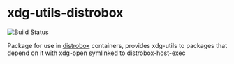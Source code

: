 # xdg-utils-distrobox
![Build Status](https://copr.fedorainfracloud.org/coprs/kylegospo/distrobox-utils/package/xdg-utils-distrobox/status_image/last_build.png?)

Package for use in [distrobox](https://github.com/89luca89/distrobox) containers, provides xdg-utils to packages that depend on it with xdg-open symlinked to distrobox-host-exec